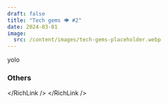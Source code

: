 ```yaml
---
draft: false
title: "Tech gems 👁️ #2"
date: 2024-03-01
image:
  src: /content/images/tech-gems-placeholder.webp
---
```


yolo

<!--more-->


### Others

<RichLink href="https://redmonk.com/kholterhoff/2024/02/15/frontend-developers-the-newest-new-kingmakers/" title="front ends are the kings"></RichLink>

<RichLink href="https://twitter.com/dabit3/status/1760353088253116921" title="react strict dom"></RichLink />
<RichLink href="https://twitter.com/JackEllis/status/1760729220676997243" title="Resend drama"></RichLink />
<RichLink href="https://github.com/boly38/action-umami-report/tree/main" title="umami reporter (also needs article update + comment answer on dev.to)"></RichLink>
<RichLink href="https://www.primefaces.org/blog/introducing-primevue-v3-49-0/" title="tweet primevue last minor of v3 before V4"></RichLink>
<RichLink href="https://twitter.com/atkntepe/status/1761051212093313329" title="tweet primevue tailwind"></RichLink>
<RichLink href="https://dev.to/lambdatest/190-top-laravel-interview-questions-2023-3nog" title="laravel questions"></RichLink>